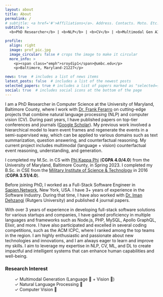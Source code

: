 ```yaml
---
layout: about
title: About
permalink: /
# subtitle: <a href='#'>Affiliations</a>. Address. Contacts. Moto. Etc.
subtitle: >
  <b>PhD Researcher</b> | <b>NLP</b> | <b>CV</b> | <b>Multimodal Gen AI</b> | <b>Data Science</b>

profile:
  align: right
  image: prof_pic.jpg
  image_circular: false # crops the image to make it circular
  more_info: >
    <p><span class="emph">sroydip1</span>@umbc.edu</p>
    <p>Baltimore, Maryland-21227</p>

news: true  # includes a list of news items
latest_posts: false  # includes a list of the newest posts
selected_papers: true # includes a list of papers marked as "selected={true}"
social: true  # includes social icons at the bottom of the page
---
```


I am a PhD Researcher in Computer Science at the University of Maryland, Baltimore County, where I work with [Dr. Frank Ferarro](https://www.csee.umbc.edu/people/faculty/frank-ferraro/) on cutting-edge projects that combine natural language processing (NLP) and computer vision (CV). During past years, I have published papers on top-tier conferences and journals ([Google Scholar](https://scholar.google.com/citations?user=j2ElsNIAAAAJ&hl=en)). My previous work involved a hierarchical model to learn event frames and regenerate the events in a semi-supervised way, which can be applied to various domains such as text summarization, question answering, and counterfactual reasoning. My current project includes multimodal (language + vision) counterfactual event reasoning, understanding, and generation.

I completed my M.Sc. in CS with [Phi Kappa Phi](https://phikappaphi.meritpages.com/stories/Shubhashis-Roy-Dipta-Inducted-into-The-Honor-Society-of-Phi-Kappa-Phi/107714395) (**CGPA 4.0/4.0**) from the University of Maryland, Baltimore County, in Spring 2023. I completed my B.Sc. in CSE from the [Military Institute of Science & Technology](https://mist.ac.bd/) in 2016 (**CGPA 3.51/4.0**).

Before joining PhD, I worked as a Full-Stack Software Engineer in [Sapien.Network](https://www.sapien.network/), New York, USA. I have 3+ years of experience in the Software Industry. During that time, I have also worked with [Dr. Iman Dehzangi](https://cs.camden.rutgers.edu/faculty-staff/iman-dehzangi-ph-d/) (Rutgers University) and published 4 journal papers.

With over 3 years of experience in developing full-stack software solutions for various startups and companies, I have gained proficiency in multiple languages and frameworks such as Node.js, PHP, MySQL, Apollo GraphQL, Elixir, and more. I have also participated and excelled in several coding competitions, such as the ACM ICPC, where I ranked among the top teams in the region. I am highly enthusiastic and passionate about new technologies and innovations, and I am always eager to learn and improve my skills. I aim to leverage my expertise in NLP, CV, ML, and DL to create impactful and intelligent systems that can enhance human capabilities and well-being.

### Research Interest
&nbsp;&nbsp;&nbsp;&nbsp;&nbsp;&nbsp;&nbsp;&nbsp;✓ Multimodal Generation (Language 📙 + Vision 👀)  
&nbsp;&nbsp;&nbsp;&nbsp;&nbsp;&nbsp;&nbsp;&nbsp;✓ Natural Language Processing 📙  
&nbsp;&nbsp;&nbsp;&nbsp;&nbsp;&nbsp;&nbsp;&nbsp;✓ Computer Vision 👀  
